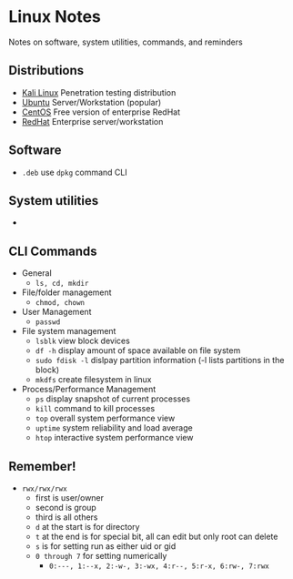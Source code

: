 # Linux Notes

Notes on software, system utilities, commands, and reminders

## Distributions

- [Kali Linux](https://www.kali.org/) Penetration testing distribution
- [Ubuntu](https://ubuntu.com/) Server/Workstation (popular)
- [CentOS](https://www.centos.org/) Free version of enterprise RedHat
- [RedHat](https://www.redhat.com/en) Enterprise server/workstation

## Software

- `.deb` use `dpkg` command CLI

## System utilities

-

## CLI Commands

- General
  - `ls, cd, mkdir`
- File/folder management
  - `chmod, chown`
- User Management
  - `passwd`
- File system management
  - `lsblk` view block devices
  - `df -h` display amount of space available on file system
  - `sudo fdisk -l` dislpay partition information (-l lists partitions in the block)
  - `mkdfs` create filesystem in linux
- Process/Performance Management
  - `ps` display snapshot of current processes
  - `kill` command to kill processes
  - `top` overall system performance view
  - `uptime` system reliability and load average
  - `htop` interactive system performance view

## Remember!

- `rwx/rwx/rwx`
  - first is user/owner
  - second is group
  - third is all others
  - `d` at the start is for directory
  - `t` at the end is for special bit, all can edit but only root can delete
  - `s` is for setting run as either uid or gid
  - `0 through 7` for setting numerically
    - `0:---, 1:--x, 2:-w-, 3:-wx, 4:r--, 5:r-x, 6:rw-, 7:rwx`
